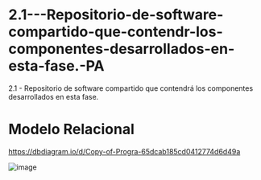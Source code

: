 # 2.1---Repositorio-de-software-compartido-que-contendr-los-componentes-desarrollados-en-esta-fase.-PA
2.1 - Repositorio de software compartido que contendrá los componentes desarrollados en esta fase.


# Modelo Relacional

https://dbdiagram.io/d/Copy-of-Progra-65dcab185cd0412774d6d49a

![image](https://github.com/jesuscruz125/2.1---Repositorio-de-software-compartido-que-contendr-los-componentes-desarrollados-en-esta-fase.-PA/assets/164576814/f53678de-5d55-469f-920e-0f5cf1aca9d5)
